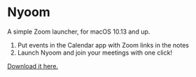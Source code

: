 # Nyoom
A simple Zoom launcher, for macOS 10.13 and up.

1. Put events in the Calendar app with Zoom links in the notes
2. Launch Nyoom and join your meetings with one click!

[Download it here.](https://github.com/anli5005/Nyoom/releases/tag/v0.4.0)
